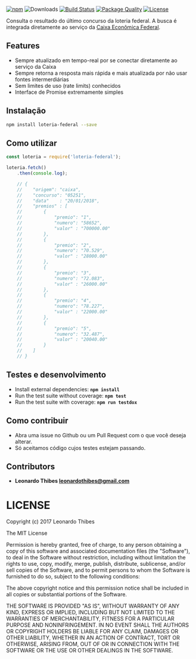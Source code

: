 [![npm](http://img.shields.io/npm/v/loteria-federal.svg)](https://www.npmjs.com/package/loteria-federal) ![Downloads](https://img.shields.io/npm/dm/loteria-federal.svg) [![Build Status](https://secure.travis-ci.org/leonardothibes/loteria-federal.png)](http://travis-ci.org/leonardothibes/loteria-federal) [![Package Quality](http://npm.packagequality.com/shield/loteria-federal.svg)](http://packagequality.com/#?package=loteria-federal) [![License](https://img.shields.io/npm/l/loteria-federal.svg)](LICENSE)

Consulta o resultado do último concurso da loteria federal. A busca é integrada diretamente ao serviço da [Caixa Econômica Federal](http://www.caixa.gov.br).

Features
--------

* Sempre atualizado em tempo-real por se conectar diretamente ao serviço da Caixa
* Sempre retorna a resposta mais rápida e mais atualizada por não usar fontes intermerdiárias
* Sem limites de uso (rate limits) conhecidos
* Interface de Promise extremamente simples

Instalação
----------

```bash
npm install loteria-federal --save
```

Como utilizar
-------------

```js
const loteria = require('loteria-federal');

loteria.fetch()
    .then(console.log);

    // {
    //    "origem": "caixa",
    //    "concurso": "05251",
    //    "data"    : "20/01/2018",
    //    "premios" : [
    //        {
    //            "premio": "1",
    //            "numero": "58652",
    //            "valor" : "700000.00"
    //        },
    //        {
    //            "premio": "2",
    //            "numero": "70.529",
    //            "valor" : "28000.00"
    //        },
    //        {
    //            "premio": "3",
    //            "numero": "72.083",
    //            "valor" : "26000.00"
    //        },
    //        {
    //            "premio": "4",
    //            "numero": "78.227",
    //            "valor" : "22000.00"
    //        },
    //        {
    //            "premio": "5",
    //            "numero": "32.487",
    //            "valor" : "20040.00"
    //        }
    //    ]
    // }
```

Testes e desenvolvimento
------------------------

* Install external dependencies: **``npm install``**
* Run the test suite without coverage: **``npm test``**
* Run the test suite with coverage: **``npm run testdox``**

Como contribuir
-----------------

* Abra uma issue no Github ou um Pull Request com o que você deseja alterar.
* Só aceitamos código cujos testes estejam passando.

Contributors
------------

 * **Leonardo Thibes <leonardothibes@gmail.com>**

LICENSE
=======

Copyright (c) 2017 Leonardo Thibes

The MIT License

Permission is hereby granted, free of charge, to any person obtaining a copy of
this software and associated documentation files (the "Software"), to deal in
the Software without restriction, including without limitation the rights to
use, copy, modify, merge, publish, distribute, sublicense, and/or sell copies of
the Software, and to permit persons to whom the Software is furnished to do so,
subject to the following conditions:

The above copyright notice and this permission notice shall be included in all
copies or substantial portions of the Software.

THE SOFTWARE IS PROVIDED "AS IS", WITHOUT WARRANTY OF ANY KIND, EXPRESS OR
IMPLIED, INCLUDING BUT NOT LIMITED TO THE WARRANTIES OF MERCHANTABILITY, FITNESS
FOR A PARTICULAR PURPOSE AND NONINFRINGEMENT. IN NO EVENT SHALL THE AUTHORS OR
COPYRIGHT HOLDERS BE LIABLE FOR ANY CLAIM, DAMAGES OR OTHER LIABILITY, WHETHER
IN AN ACTION OF CONTRACT, TORT OR OTHERWISE, ARISING FROM, OUT OF OR IN
CONNECTION WITH THE SOFTWARE OR THE USE OR OTHER DEALINGS IN THE SOFTWARE.

